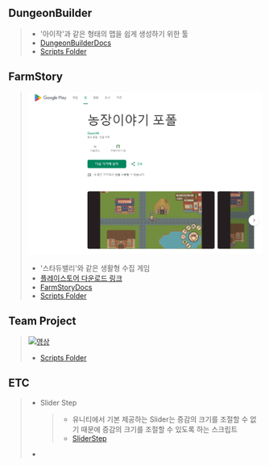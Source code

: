 ## DungeonBuilder
> - '아이작'과 같은 형태의 맵을 쉽게 생성하기 위한 툴
> - [DungeonBuilderDocs](https://github.com/xcb00/Portfolios/blob/main/Folder/DungeonBuilderDocs.md)
> - [Scripts Folder](https://github.com/xcb00/Portfolios/tree/main/Folder/Scripts/DungeonBuilder)

## FarmStory
> [![다운로드](https://raw.githubusercontent.com/xcb00/Portfolios/main/Folder/Resources/FarmStory.png)](https://play.google.com/store/apps/details?id=com.geon.farmstory)
> - '스타듀밸리'와 같은 생활형 수집 게임
> - [플레이스토어 다운로드 링크](https://play.google.com/store/apps/details?id=com.geon.farmstory)
> - [FarmStoryDocs](https://github.com/xcb00/Portfolios/blob/main/Folder/FarmStoryDocs.md)
> - [Scripts Folder](https://github.com/xcb00/Portfolios/tree/main/Folder/Scripts/Farmstory)

## Team Project
> [![영상](http://img.youtube.com/vi/baY5OeMPuSk/0.jpg)](https://youtu.be/baY5OeMPuSk?t=0s)
> - [Scripts Folder](https://github.com/xcb00/Portfolios/tree/main/Folder/Scripts/TeamProject)

## ETC
> - Slider Step
>   > - 유니티에서 기본 제공하는 Slider는 증감의 크기를 조절할 수 없기 때문에 증감의 크기를 조절할 수 있도록 하는 스크립트
>   > - [SliderStep](https://github.com/xcb00/Portfolios/blob/main/Folder/SliderStep.md)
> - 

